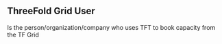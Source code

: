 ## ThreeFold Grid User

 Is the person/organization/company who uses TFT to book capacity from the TF Grid

